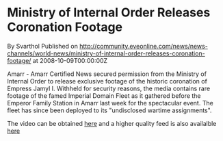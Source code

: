 # Ministry of Internal Order Releases Coronation Footage
By Svarthol
Published on http://community.eveonline.com/news/news-channels/world-news/ministry-of-internal-order-releases-coronation-footage/ at 2008-10-09T00:00:00Z

<!-- -->

Amarr - Amarr Certified News secured permission from the Ministry of Internal Order to release exclusive footage of the historic coronation of Empress Jamyl I. Withheld for security reasons, the media contains rare footage of the famed Imperial Domain Fleet as it gathered before the Emperor Family Station in Amarr last week for the spectacular event. The fleet has since been deployed to its "undisclosed wartime assignments".

The video can be obtained [here](http://ccp.vo.llnwd.net/o2/video/2/jamylsarum_1280x720.wmv "Video footage") and a higher quality feed is also availalble [here](http://ccp.vo.llnwd.net/o2/video/2/jamylsarum_1920x1080.wmv "Higher quality video")

